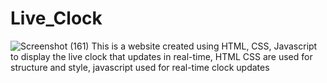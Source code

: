 # Live_Clock
![Screenshot (161)](https://github.com/aniketh703/Live_Clock/assets/76203130/fb205c3d-0837-43df-8abb-e7f1405a4371)
This is a website created using HTML, CSS, Javascript to display the live clock that updates in real-time, HTML CSS are used for structure and style, javascript used for real-time clock updates
